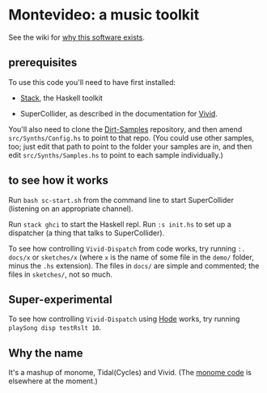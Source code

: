 # Montevideo: a music toolkit

See the wiki for [why this software exists](https://github.com/JeffreyBenjaminBrown/montevideo/wiki/Why-Montevideo).


## prerequisites

To use this code you'll need to have first installed:

* [Stack](https://docs.haskellstack.org/en/stable/README/),
the Haskell toolkit

* SuperCollider,
as described in the documentation for [Vivid](https://www.vivid-synth.com/).


You'll also need to clone the [Dirt-Samples](https://github.com/tidalcycles/Dirt-Samples) repository, and then amend `src/Synths/Config.hs` to point to that repo. (You could use other samples, too; just edit that path to point to the folder your samples are in, and then edit `src/Synths/Samples.hs` to point to each sample individually.)


## to see how it works

Run `bash sc-start.sh` from the command line to start SuperCollider
(listening on an appropriate channel).

Run `stack ghci` to start the Haskell repl.
Run `:s init.hs` to set up a dispatcher
(a thing that talks to SuperCollider).

To see how controlling `Vivid-Dispatch` from code works,
try running `:. docs/x` or `sketches/x`
(where `x` is the name of some file in the `demo/` folder,
minus the `.hs` extension).
The files in `docs/` are simple and commented;
the files in `sketches/`, not so much.


## Super-experimental

To see how controlling `Vivid-Dispatch` using
[Hode](https://github.com/JeffreyBenjaminBrown/hode) works,
try running `playSong disp testRslt 10`.


## Why the name

It's a mashup of monome, Tidal(Cycles) and Vivid.
(The [monome code](https://github.com/JeffreyBenjaminBrown/monome)
is elsewhere at the moment.)
